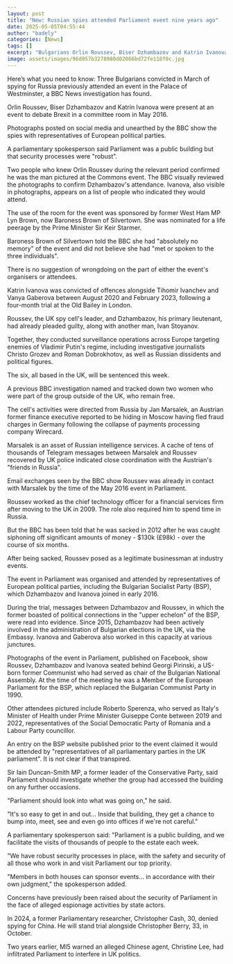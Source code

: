 ```yaml
---
layout: post
title: "New: Russian spies attended Parliament event nine years ago"
date: 2025-05-05T04:55:44
author: "badely"
categories: [News]
tags: []
excerpt: "Bulgarians Orlin Roussev, Biser Dzhambazov and Katrin Ivanova attended an event in the Palace of Westminster, the BBC finds."
image: assets/images/96d957b3278980d02066bd72fe118f0c.jpg
---
```


Here’s what you need to know: Three Bulgarians convicted in March of spying for Russia previously attended an event in the Palace of Westminster, a BBC News investigation has found.

Orlin Roussev, Biser Dzhambazov and Katrin Ivanova were present at an event to debate Brexit in a committee room in May 2016.

Photographs posted on social media and unearthed by the BBC show the spies with representatives of European political parties.

A parliamentary spokesperson said Parliament was a public building but that security processes were "robust".

Two people who knew Orlin Roussev during the relevant period confirmed he was the man pictured at the Commons event. The BBC visually reviewed the photographs to confirm Dzhambazov's attendance. Ivanova, also visible in photographs, appears on a list of people who indicated they would attend.

The use of the room for the event was sponsored by former West Ham MP Lyn Brown, now Baroness Brown of Silvertown. She was nominated for a life peerage by the Prime Minister Sir Keir Starmer.

Baroness Brown of Silvertown told the BBC she had "absolutely no memory" of the event and did not believe she had "met or spoken to the three individuals".

There is no suggestion of wrongdoing on the part of either the event's organisers or attendees.

Katrin Ivanova was convicted of offences alongside Tihomir Ivanchev and Vanya Gaberova between August 2020 and February 2023, following a four-month trial at the Old Bailey in London.

Roussev, the UK spy cell's leader, and Dzhambazov, his primary lieutenant, had already pleaded guilty, along with another man, Ivan Stoyanov.

Together, they conducted surveillance operations across Europe targeting enemies of Vladimir Putin's regime, including investigative journalists Christo Grozev and Roman Dobrokhotov, as well as Russian dissidents and political figures.

The six, all based in the UK, will be sentenced this week.

A previous BBC investigation named and tracked down two women who were part of the group outside of the UK, who remain free.

The cell's activities were directed from Russia by Jan Marsalek, an Austrian former finance executive reported to be hiding in Moscow having fled fraud charges in Germany following the collapse of payments processing company Wirecard.

Marsalek is an asset of Russian intelligence services. A cache of tens of thousands of Telegram messages between Marsalek and Roussev recovered by UK police indicated close coordination with the Austrian's "friends in Russia".

Email exchanges seen by the BBC show Roussev was already in contact with Marsalek by the time of the May 2016 event in Parliament.

Roussev worked as the chief technology officer for a financial services firm after moving to the UK in 2009. The role also required him to spend time in Russia.

But the BBC has been told that he was sacked in 2012 after he was caught siphoning off significant amounts of money - $130k (£98k) - over the course of six months.

After being sacked, Roussev posed as a legitimate businessman at industry events.

The event in Parliament was organised and attended by representatives of European political parties, including the Bulgarian Socialist Party (BSP), which Dzhambazov and Ivanova joined in early 2016.

During the trial, messages between Dzhambazov and Roussev, in which the former boasted of political connections in the "upper echelon" of the BSP, were read into evidence. Since 2015, Dzhambazov had been actively involved in the administration of  Bulgarian elections in the UK, via the Embassy. Ivanova and Gaberova also worked in this capacity at various junctures.

Photographs of the event in Parliament, published on Facebook, show Roussev, Dzhambazov and Ivanova seated behind Georgi Pirinski, a US-born former Communist who had served as chair of the Bulgarian National Assembly. At the time of the meeting he was a Member of the European Parliament for the BSP, which replaced the Bulgarian Communist Party in 1990.

Other attendees pictured include Roberto Sperenza, who served as Italy's Minister of Health under Prime Minister Guiseppe Conte between 2019 and 2022, representatives of the Social Democratic Party of Romania and a Labour Party councillor.

An entry on the BSP website published prior to the event claimed it would be attended by "representatives of all parliamentary parties in the UK parliament". It is not clear if that transpired.

Sir Iain Duncan-Smith MP, a former leader of the Conservative Party, said Parliament should investigate whether the group had accessed the building on any further occasions.

"Parliament should look into what was going on," he said.

"It's so easy to get in and out... Inside that building, they get a chance to bump into, meet, see and even go into offices if we're not careful."

A parliamentary spokesperson said: "Parliament is a public building, and we facilitate the visits of thousands of people to the estate each week.

"We have robust security processes in place, with the safety and security of all those who work in and visit Parliament our top priority.

"Members in both houses can sponsor events... in accordance with their own judgment," the spokesperson added.

Concerns have previously been raised about the security of Parliament in the face of alleged espionage activities by state actors.

In 2024, a former Parliamentary researcher, Christopher Cash, 30, denied spying for China. He will stand trial alongside Christopher Berry, 33, in October.

Two years earlier, MI5 warned an alleged Chinese agent, Christine Lee, had infiltrated Parliament to interfere in UK politics.

